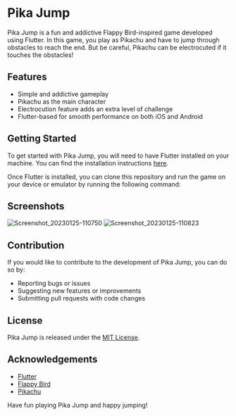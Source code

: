 # Pika Jump

Pika Jump is a fun and addictive Flappy Bird-inspired game developed using Flutter. In this game, you play as Pikachu and have to jump through obstacles to reach the end. But be careful, Pikachu can be electrocuted if it touches the obstacles!

## Features

- Simple and addictive gameplay
- Pikachu as the main character
- Electrocution feature adds an extra level of challenge
- Flutter-based for smooth performance on both iOS and Android

## Getting Started

To get started with Pika Jump, you will need to have Flutter installed on your machine. You can find the installation instructions [here](https://flutter.dev/docs/get-started/install).

Once Flutter is installed, you can clone this repository and run the game on your device or emulator by running the following command:



## Screenshots

![Screenshot_20230125-110750](https://user-images.githubusercontent.com/70265851/214489019-0e5fb5bb-f7fc-4fdd-b06d-86885073bad2.png)
![Screenshot_20230125-110823](https://user-images.githubusercontent.com/70265851/214489023-7eb4e6b0-0a5d-42f7-9dcd-b52977a34701.png)


## Contribution

If you would like to contribute to the development of Pika Jump, you can do so by:
- Reporting bugs or issues
- Suggesting new features or improvements
- Submitting pull requests with code changes

## License

Pika Jump is released under the [MIT License](https://opensource.org/licenses/MIT).

## Acknowledgements

- [Flutter](https://flutter.dev/)
- [Flappy Bird](https://en.wikipedia.org/wiki/Flappy_Bird)
- [Pikachu](https://www.pokemon.com/us/pokedex/pikachu)

Have fun playing Pika Jump and happy jumping!
